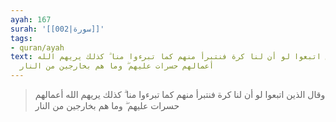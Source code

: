 ```yaml
---
ayah: 167
surah: '[[002|سورة]]'
tags:
- quran/ayah
text: وقال الذين اتبعوا لو أن لنا كرة فنتبرأ منهم كما تبرءوا منا ۗ كذلك يريهم الله
  أعمالهم حسرات عليهم ۖ وما هم بخارجين من النار
---
```

> وقال الذين اتبعوا لو أن لنا كرة فنتبرأ منهم كما تبرءوا منا ۗ كذلك يريهم الله أعمالهم حسرات عليهم ۖ وما هم بخارجين من النار
